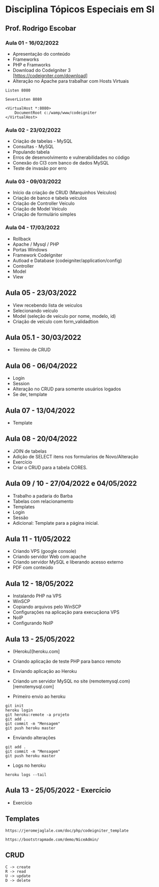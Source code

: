 # Disciplina Tópicos Especiais em SI

## Prof. Rodrigo Escobar

### Aula 01 - 16/02/2022
- Apresentação do conteúdo
- Frameworks
- PHP e Framworks
- Download do CodeIgniter 3
\
[https://codeigniter.com/download]
- Alteração no Apache para trabalhar com Hosts Virtuais
```
Listen 8080

SeverListen 8080

<VirtualHost *:8080>
    DocumentRoot c:/wamp/www/codeigniter
</VirtualHost>
```

### Aula 02 - 23/02/2022
- Criação de tabelas - MySQL
- Consultas - MySQL
- Populando tabela
- Erros de desenvolvimento e vulnerabilidades no código
- Conexão do CI3 com banco de dados MySQL
- Teste de invasão por erro


### Aula 03 - 09/03/2022
- Início da criação de CRUD (Marquinhos Veículos)
- Criação de banco e tabela veículos
- Criação de Controller Veículo
- Criação de Model Veículo
- Criação de formulário simples


### Aula 04 - 17/03/2022
- Rollback
- Apache / Mysql / PHP
- Portas Windows
- Framework CodeIgniter
- Autload e Database (codeigniter/application/config) 
- Controller
- Model
- View

## Aula 05 - 23/03/2022
- View recebendo lista de veiculos
- Selecionando veículo 
- Model (seleção de veículo por nome, modelo, id)
- Criação de veículo com form_validadtion

## Aula 05.1 - 30/03/2022
- Término de CRUD

## Aula 06 - 06/04/2022
- Login
- Session
- Alteração no CRUD para somente usuários logados
- Se der, template

## Aula 07 - 13/04/2022
- Template

## Aula 08 - 20/04/2022
- JOIN de tabelas
- Adição de SELECT itens nos formularios de Novo/Alteração
- Exercício
 - Criar o CRUD para a tabela CORES.

## Aula 09 / 10 - 27/04/2022 e 04/05/2022
- Trabalho a padaria do Barba
- Tabelas com relacionamento
- Templates
- Login
- Sessão
- Adicional: Template para a página inicial.

## Aula 11 - 11/05/2022
- Criando VPS (google console)
- Criando servidor Web com apache
- Criando servidor MySQL e liberando acesso externo
- PDF com conteúdo

## Aula 12 - 18/05/2022
- Instalando PHP na VPS
- WinSCP
- Copiando arquivos pelo WinSCP
- Configurações na aplicação para execuçãona VPS
- NoIP
- Configurando NoIP

## Aula 13 - 25/05/2022
- (Heroku)[heroku.com]
- Criando aplicação de teste PHP para banco remoto
- Enviando aplicação ao Heroku
- Criando um servidor MySQL no site (remotemysql.com)[remotemysql.com]

- Primeiro envio ao heroku
```
git init
heroku login
git heroku:remote -a projeto
git add .
git commit -m "Mensagem"
git push heroku master
```

- Enviando alterações
```
git add .
git commit -m "Mensagem"
git push heroku master
```

- Logs no heroku
```
heroku logs --tail
```

## Aula 13 - 25/05/2022 - Exercício
- Exercício


## Templates
```
https://jeromejaglale.com/doc/php/codeigniter_template

https://bootstrapmade.com/demo/NiceAdmin/

```

## CRUD
```
C -> create
R -> read
U -> update
D -> delete
```